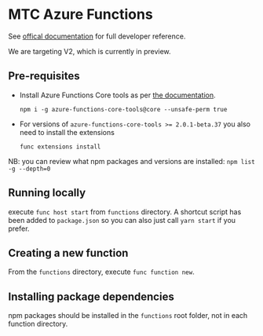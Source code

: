 # MTC Azure Functions

See [offical documentation](https://docs.microsoft.com/en-us/azure/azure-functions/functions-reference-node) for full
developer reference.

We are targeting V2, which is currently in preview.

## Pre-requisites

- Install Azure Functions Core tools as per [the documentation](https://github.com/Azure/azure-functions-core-tools).

  `npm i -g azure-functions-core-tools@core --unsafe-perm true`

- For versions of `azure-functions-core-tools >= 2.0.1-beta.37` you also need to install the extensions

    `func extensions install`
    
NB: you can review what npm packages and versions are installed:
    `npm list -g --depth=0`  

## Running locally

execute `func host start` from `functions` directory.  A shortcut script has been added to `package.json` so you can
also just call `yarn start` if you prefer.

## Creating a new function

From the `functions` directory, execute `func function new`.

## Installing package dependencies

npm packages should be installed in the `functions` root folder, not in each function directory.

